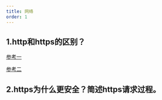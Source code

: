 ```yaml
---
title: 网络
order: 1
---
```


## 1.http和https的区别？

[参考一](https://www.cnblogs.com/yangyecool/p/13379695.html)

[参考二](https://blog.csdn.net/cyx1812431306/article/details/114668670)

## 2.https为什么更安全？简述https请求过程。
